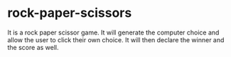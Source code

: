 # rock-paper-scissors
It is a rock paper scissor game. It will generate the computer choice and allow the user to click their own choice. It will then declare the winner and the score as well. 

